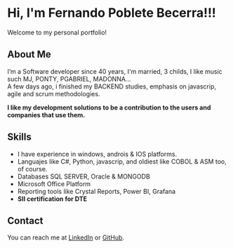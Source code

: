 # Hi, I'm Fernando Poblete Becerra!!!
Welcome to my personal portfolio!

## About Me
I’m a Software developer since 40 years, I'm married, 3 childs, I like music such MJ, PONTY, PGABRIEL, MADONNA...  
A few days ago, i finished my BACKEND studies, emphasis on javascrip, agile and scrum methodologies.  

**I like my development solutions to be a contribution to the users and companies that use them.**


## Skills
- I have experience in windows, androis & IOS platforms.
- Languajes like C#, Python, javascrip, and oldiest like COBOL & ASM too, of course.
- Databases SQL SERVER, Oracle & MONGODB
- Microsoft Office Platform
- Reporting tools like Crystal Reports, Power BI, Grafana
- **SII certification for DTE**


## Contact
You can reach me at [LinkedIn](https://www.linkedin.com/in/fernando-poblete-becerra) or [GitHub](https://github.com/BYFEPO).


